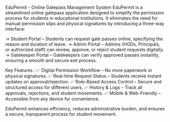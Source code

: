 EduPermit - Online Gatepass Management System
EduPermit is a streamlined online gatepass application designed to simplify the permission process for students in educational institutions. It eliminates the need for manual permission slips and physical signatures by introducing a three-way interface:

-> Student Portal – Students can request gate passes online, specifying the reason and duration of leave.
-> Admin Portal – Admins (HODs, Principals, or authorized staff) can review, approve, or reject student requests digitally.
-> Gatekeeper Portal – Gatekeepers can verify approved passes instantly, ensuring a smooth and secure exit process.

Key Features :
✅ Digital Permission Workflow – No more paperwork or physical signatures.
✅ Real-time Request Status – Students receive instant updates on approval/rejection.
✅ Role-Based Access Control – Secure and structured access for different users.
✅ History & Logs – Track all approvals, rejections, and student movements.
✅ Mobile & Web-Friendly – Accessible from any device for convenience.

EduPermit enhances efficiency, reduces administrative burden, and ensures a secure, transparent process for student movement.
